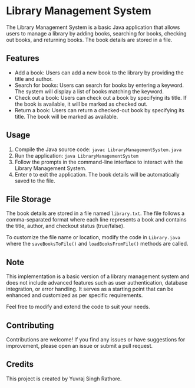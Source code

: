 # Library Management System
The Library Management System is a basic Java application that allows users to manage a library by adding books, searching for books, checking out books, and returning books. The book details are stored in a file.

## Features
- Add a book: Users can add a new book to the library by providing the title and author.
- Search for books: Users can search for books by entering a keyword. The system will display a list of books matching the keyword.
- Check out a book: Users can check out a book by specifying its title. If the book is available, it will be marked as checked out.
- Return a book: Users can return a checked-out book by specifying its title. The book will be marked as available.

## Usage
1. Compile the Java source code: `javac LibraryManagementSystem.java`
2. Run the application: `java LibraryManagementSystem`
3. Follow the prompts in the command-line interface to interact with the Library Management System.
4. Enter `0` to exit the application. The book details will be automatically saved to the file.

## File Storage
The book details are stored in a file named `library.txt`. The file follows a comma-separated format where each line represents a book and contains the title, author, and checkout status (true/false).

To customize the file name or location, modify the code in `Library.java` where the `saveBooksToFile()` and `loadBooksFromFile()` methods are called.

## Note
This implementation is a basic version of a library management system and does not include advanced features such as user authentication, database integration, or error handling. It serves as a starting point that can be enhanced and customized as per specific requirements.

Feel free to modify and extend the code to suit your needs.

## Contributing
Contributions are welcome! If you find any issues or have suggestions for improvement, please open an issue or submit a pull request.

## Credits
This project is created by Yuvraj Singh Rathore.



